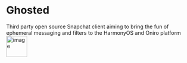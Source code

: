 # Ghosted
Third party open source Snapchat client aiming to bring the fun of ephemeral messaging and filters to the HarmonyOS and Oniro platform
<img width="56" height="57" alt="image" src="https://github.com/user-attachments/assets/bc78be04-1296-4878-b318-fe2538daa803" />
